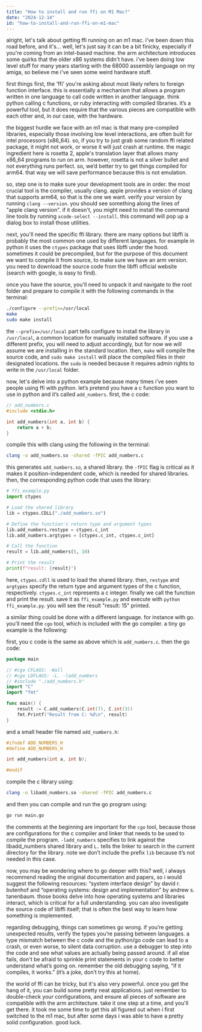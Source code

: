 ```yaml
---
title: "How to install and run ffi on M1 Mac?"
date: "2024-12-14"
id: "how-to-install-and-run-ffi-on-m1-mac"
---
```


alright, let's talk about getting ffi running on an m1 mac. i've been down this road before, and it's... well, let's just say it can be a bit finicky, especially if you're coming from an intel-based machine. the arm architecture introduces some quirks that the older x86 systems didn't have. i’ve been doing low level stuff for many years starting with the 68000 assembly language on my amiga, so believe me i've seen some weird hardware stuff.

first things first, the 'ffi' you're asking about most likely refers to foreign function interface. this is essentially a mechanism that allows a program written in one language to call code written in another language. think python calling c functions, or ruby interacting with compiled libraries. it’s a powerful tool, but it does require that the various pieces are compatible with each other and, in our case, with the hardware.

the biggest hurdle we face with an m1 mac is that many pre-compiled libraries, especially those involving low level interactions, are often built for intel processors (x86_64). so, if you try to just grab some random ffi related package, it might not work, or worse it will just crash at runtime. the magic ingredient here is rosetta 2, apple's translation layer that allows many x86_64 programs to run on arm. however, rosetta is not a silver bullet and not everything runs perfect. so, we’d better try to get things compiled for arm64. that way we will save performance because this is not emulation.

so, step one is to make sure your development tools are in order. the most crucial tool is the compiler, usually clang. apple provides a version of clang that supports arm64, so that is the one we want. verify your version by running `clang --version`. you should see something along the lines of "apple clang version". if it doesn't, you might need to install the command line tools by running `xcode-select --install`. this command will pop up a dialog box to install those utilities.

next, you'll need the specific ffi library. there are many options but libffi is probably the most common one used by different languages. for example in python it uses the `ctypes` package that uses libffi under the hood. sometimes it could be precompiled, but for the purpose of this document we want to compile it from source, to make sure we have an arm version. you need to download the source code from the libffi official website (search with google, is easy to find).

once you have the source, you'll need to unpack it and navigate to the root folder and prepare to compile it with the following commands in the terminal:

```bash
./configure --prefix=/usr/local
make
sudo make install
```

the `--prefix=/usr/local` part tells configure to install the library in `/usr/local`, a common location for manually installed software. if you use a different prefix, you will need to adjust accordingly, but for now we will assume we are installing in the standard location. then, `make` will compile the source code, and `sudo make install` will place the compiled files in their designated locations. the `sudo` is needed because it requires admin rights to write in the `/usr/local` folder.

now, let's delve into a python example because many times i’ve seen people using ffi with python. let’s pretend you have a c function you want to use in python and it’s called `add_numbers`. first, the c code:

```c
// add_numbers.c
#include <stdio.h>

int add_numbers(int a, int b) {
    return a + b;
}

```

compile this with clang using the following in the terminal:

```bash
clang -o add_numbers.so -shared -fPIC add_numbers.c
```

this generates `add_numbers.so`, a shared library. the `-fPIC` flag is critical as it makes it position-independent code, which is needed for shared libraries. then, the corresponding python code that uses the library:

```python
# ffi_example.py
import ctypes

# Load the shared library
lib = ctypes.CDLL("./add_numbers.so")

# Define the function's return type and argument types
lib.add_numbers.restype = ctypes.c_int
lib.add_numbers.argtypes = [ctypes.c_int, ctypes.c_int]

# Call the function
result = lib.add_numbers(5, 10)

# Print the result
print(f"result: {result}")

```

here, `ctypes.cdll` is used to load the shared library. then, `restype` and `argtypes` specify the return type and argument types of the c function, respectively. `ctypes.c_int` represents a c integer. finally we call the function and print the result. save it as `ffi_example.py` and execute with `python ffi_example.py`. you will see the result "result: 15" printed.

a similar thing could be done with a different language. for instance with go. you'll need the `cgo` tool, which is included with the go compiler. a tiny go example is the following:

first, you c code is the same as above which is `add_numbers.c`. then the go code:

```go
package main

// #cgo CFLAGS: -Wall
// #cgo LDFLAGS: -L. -ladd_numbers
// #include "./add_numbers.h"
import "C"
import "fmt"

func main() {
    result := C.add_numbers(C.int(7), C.int(3))
    fmt.Printf("Result from C: %d\n", result)
}
```

and a small header file named `add_numbers.h`:

```c
#ifndef ADD_NUMBERS_H
#define ADD_NUMBERS_H

int add_numbers(int a, int b);

#endif
```

compile the c library using:

```bash
clang -o libadd_numbers.so -shared -fPIC add_numbers.c
```

and then you can compile and run the go program using:

```bash
go run main.go
```

the comments at the beginning are important for the `cgo` tool, because those are configurations for the c compiler and linker that needs to be used to compile the program. `-ladd_numbers` specifies to link against the libadd_numbers shared library and `L.` tells the linker to search in the current directory for the library. note we don’t include the prefix `lib` because it’s not needed in this case.

now, you may be wondering where to go deeper with this? well, i always recommend reading the original documentation and papers, so i would suggest the following resources: “system interface design” by david r. butenhof and “operating systems: design and implementation” by andrew s. tanenbaum. those books delve into how operating systems and libraries interact, which is critical for a full understanding. you can also investigate the source code of libffi itself; that is often the best way to learn how something is implemented.

regarding debugging, things can sometimes go wrong. if you’re getting unexpected results, verify the types you’re passing between languages. a type mismatch between the c code and the python/go code can lead to a crash, or even worse, to silent data corruption. use a debugger to step into the code and see what values are actually being passed around. if all else fails, don't be afraid to sprinkle print statements in your c code to better understand what’s going on. remember the old debugging saying, “if it compiles, it works.” (it’s a joke, don’t try this at home).

the world of ffi can be tricky, but it's also very powerful. once you get the hang of it, you can build some pretty neat applications. just remember to double-check your configurations, and ensure all pieces of software are compatible with the arm architecture. take it one step at a time, and you'll get there. it took me some time to get this all figured out when i first switched to the m1 mac, but after some days i was able to have a pretty solid configuration. good luck.
